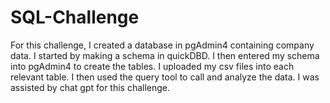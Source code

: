 # SQL-Challenge
For this challenge, I created a database in pgAdmin4 containing company data. I started by making a schema in quickDBD. I then entered my schema into pgAdmin4 to create the tables. I uploaded my csv files into each relevant table. I then used the query tool to call and analyze the data. I was assisted by chat gpt for this challenge. 